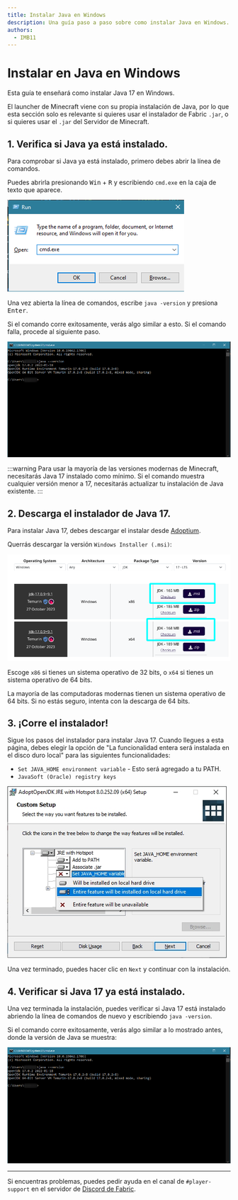 ```yaml
---
title: Instalar Java en Windows
description: Una guía paso a paso sobre como instalar Java en Windows.
authors:
  - IMB11
---
```


# Instalar en Java en Windows

Esta guía te enseñará como instalar Java 17 en Windows.

El launcher de Minecraft viene con su propia instalación de Java, por lo que esta sección solo es relevante si quieres usar el instalador de Fabric `.jar`, o si quieres usar el `.jar` del Servidor de Minecraft.

## 1. Verifica si Java ya está instalado.

Para comprobar si Java ya está instalado, primero debes abrir la línea de comandos.

Puedes abrirla presionando <kbd>Win</kbd> + <kbd>R</kbd> y escribiendo `cmd.exe` en la caja de texto que aparece.

![Diálogo de Ejecución de Windows con "comd.exe" en la barra de ejecución](/assets/players/installing-java/windows-run-dialog.png)

Una vez abierta la línea de comandos, escribe `java -version` y presiona <kbd>Enter</kbd>.

Si el comando corre exitosamente, verás algo similar a esto. Si el comando falla, procede al siguiente paso.

![Línea de comandos con "java -version" escrito.](/assets/players/installing-java/windows-java-version.png)

:::warning
Para usar la mayoría de las versiones modernas de Minecraft, necesitarás Java 17 instalado como mínimo. Si el comando muestra cualquier versión menor a 17, necesitarás actualizar tu instalación de Java existente.
:::

## 2. Descarga el instalador de Java 17.

Para instalar Java 17, debes descargar el instalar desde [Adoptium](https://adoptium.net/en-GB/temurin/releases/?os=windows\&package=jdk\&version=17).

Querrás descargar la versión `Windows Installer (.msi)`:

![Página de descargas de Adoptium con el Windows Installer (.msi) remarcado](/assets/players/installing-java/windows-download-java.png)

Escoge `x86` si tienes un sistema operativo de 32 bits, o `x64` si tienes un sistema operativo de 64 bits.

La mayoría de las computadoras modernas tienen un sistema operativo de 64 bits. Si no estás seguro, intenta con la descarga de 64 bits.

## 3. ¡Corre el instalador!

Sigue los pasos del instalador para instalar Java 17. Cuando llegues a esta página, debes elegir la opción de "La funcionalidad entera será instalada en el disco duro local" para las siguientes funcionalidades:

- `Set JAVA_HOME environment variable` - Esto será agregado a tu PATH.
- `JavaSoft (Oracle) registry keys`

![Instalador de Java 17 con "Set JAVA\_HOME variable" y "JavaSoft (Oracle) registry keys" remarcados.](/assets/players/installing-java/windows-wizard-screenshot.png)

Una vez terminado, puedes hacer clic en `Next` y continuar con la instalación.

## 4. Verificar si Java 17 ya está instalado.

Una vez terminada la instalación, puedes verificar si Java 17 está instalado abriendo la línea de comandos de nuevo y escribiendo `java -version`.

Si el comando corre exitosamente, verás algo similar a lo mostrado antes, donde la versión de Java se muestra:

![Línea de comandos con "java -version" escrito.](/assets/players/installing-java/windows-java-version.png)

***

Si encuentras problemas, puedes pedir ayuda en el canal de `#player-support` en el servidor de [Discord de Fabric](https://discord.gg/v6v4pMv).
